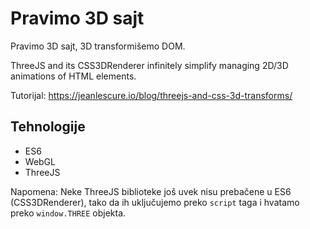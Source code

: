# Pravimo 3D sajt

Pravimo 3D sajt, 3D transformišemo DOM.

ThreeJS and its CSS3DRenderer infinitely simplify managing 2D/3D animations of HTML elements.

Tutorijal: https://jeanlescure.io/blog/threejs-and-css-3d-transforms/

## Tehnologije
* ES6
* WebGL
* ThreeJS

Napomena: Neke ThreeJS biblioteke još uvek nisu prebačene u ES6 (CSS3DRenderer), tako da ih uključujemo preko `script` taga i hvatamo preko `window.THREE` objekta.

